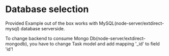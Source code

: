 # Database selection

Provided Example out of the box works with MySQL(node-server/extdirect-mysql) database serverside.

To change backend to consume Mongo Db(node-server/extdirect-mongodb), you have to change Task model and add mapping '_id' to field 'id'!